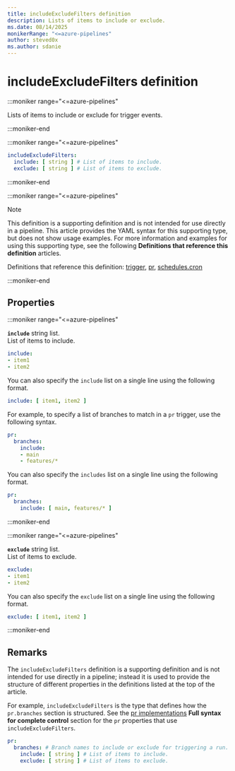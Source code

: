 ```yaml
---
title: includeExcludeFilters definition
description: Lists of items to include or exclude.
ms.date: 08/14/2025
monikerRange: "<=azure-pipelines"
author: steved0x
ms.author: sdanie
---
```


# includeExcludeFilters definition

<!-- :::description::: -->
:::moniker range="<=azure-pipelines"

<!-- :::editable-content name="description"::: -->
Lists of items to include or exclude for trigger events.
<!-- :::editable-content-end::: -->

:::moniker-end
<!-- :::description-end::: -->

<!-- :::syntax::: -->
:::moniker range="<=azure-pipelines"

```yaml
includeExcludeFilters:
  include: [ string ] # List of items to include.
  exclude: [ string ] # List of items to exclude.
```

:::moniker-end
<!-- :::syntax-end::: -->

<!-- :::parents::: -->
:::moniker range="<=azure-pipelines"

> [!NOTE]
> This definition is a supporting definition and is not intended for use directly in a pipeline. This article provides the YAML syntax for this supporting type, but does not show usage examples. For more information and examples for using this supporting type, see the following **Definitions that reference this definition** articles.

Definitions that reference this definition: [trigger](trigger.md), [pr](pr.md), [schedules.cron](schedules-cron.md)

:::moniker-end

<!-- :::parents-end::: -->

## Properties

<!-- :::properties::: -->
<!-- :::item name="include"::: -->
:::moniker range="<=azure-pipelines"

**`include`** string list.<br><!-- :::editable-content name="propDescription"::: -->
List of items to include.

```yml
include:
- item1
- item2
```

You can also specify the `include` list on a single line using the following format.

```yml
include: [ item1, item2 ]
```

For example, to specify a list of branches to match in a `pr` trigger, use the following syntax.

```yml
pr:
  branches:
    include:
    - main
    - features/*
```

You can also specify the `includes` list on a single line using the following format.

```yml
pr:
  branches:
    include: [ main, features/* ]
```
<!-- :::editable-content-end::: -->

:::moniker-end
<!-- :::item-end::: -->
<!-- :::item name="exclude"::: -->
:::moniker range="<=azure-pipelines"

**`exclude`** string list.<br><!-- :::editable-content name="propDescription"::: -->
List of items to exclude.

```yml
exclude:
- item1
- item2
```

You can also specify the `exclude` list on a single line using the following format.

```yml
exclude: [ item1, item2 ]
```
<!-- :::editable-content-end::: -->

:::moniker-end
<!-- :::item-end::: -->
<!-- :::properties-end::: -->

<!-- :::remarks::: -->
<!-- :::editable-content name="remarks"::: -->
## Remarks

The `includeExcludeFilters` definition is a supporting definition and is not intended for use directly in a pipeline; instead it is used to provide the structure of different properties in the definitions listed at the top of the article.

For example, `includeExcludeFilters` is the type that defines how the `pr.branches` section is structured. See the [pr implementations](pr.md#implementations) **Full syntax for complete control** section for the `pr` properties that use `includeExcludeFilters`.

```yaml
pr:
  branches: # Branch names to include or exclude for triggering a run.
    include: [ string ] # List of items to include.
    exclude: [ string ] # List of items to exclude.
```
<!-- :::editable-content-end::: -->
<!-- :::remarks-end::: -->

<!-- :::examples::: -->
<!-- :::editable-content name="examples"::: -->
<!-- :::editable-content-end::: -->
<!-- :::examples-end::: -->

<!-- :::see-also::: -->
<!-- :::editable-content name="seeAlso"::: -->
<!-- :::editable-content-end::: -->
<!-- :::see-also-end::: -->